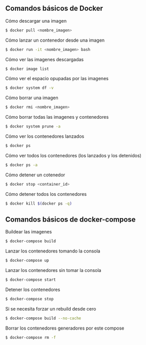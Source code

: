 ## Comandos básicos de Docker
Cómo descargar una imagen
```sh
$ docker pull <nombre_imagen>
```
Cómo lanzar un contenedor desde una imagen
```sh
$ docker run -it <nombre_imagen> bash
```
Cómo ver las imagenes descargadas
```sh
$ docker image list
```
Cómo ver el espacio opupadas por las imagenes
```sh
$ docker system df -v
```
Cómo borrar una imagen
```sh
$ docker rmi <nombre_imagen>
```
Cómo borrar todas las imagenes y contenedores
```sh
$ docker system prune -a
```
Cómo ver los contenedores lanzados
```sh
$ docker ps
```
Cómo ver todos los contenedores (los lanzados y los detenidos)
```sh
$ docker ps -a
```
Cómo detener un cotenedor
```sh
$ docker stop <container_id>
```
Cómo detener todos los contenedores
```sh
$ docker kill $(docker ps -q)
```

## Comandos básicos de docker-compose
Buildear las imagenes
```sh
$ docker-compose build
```
Lanzar los contenedores tomando la consola
```sh
$ docker-compose up
```
Lanzar los contenedores sin tomar la consola
```sh
$ docker-compose start
```
Detener los contenedores
```sh
$ docker-compose stop
```
Si se necesita forzar un rebuild desde cero
```sh
$ docker-compose build --no-cache
```
Borrar los contenedores generadores por este compose
```sh
$ docker-compose rm -f
```

